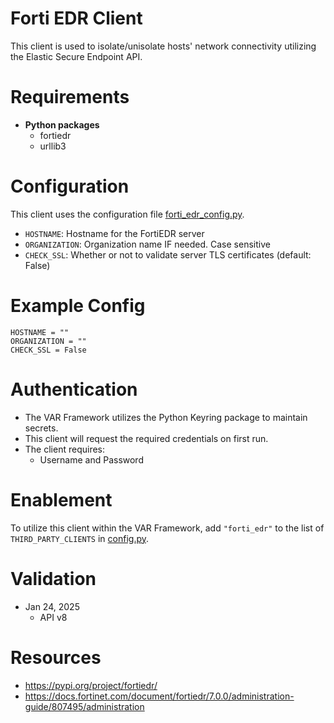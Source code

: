 # Forti EDR Client
This client is used to isolate/unisolate hosts' network connectivity utilizing the Elastic Secure Endpoint API.  

# Requirements
- __Python packages__
  - fortiedr
  - urllib3

# Configuration
This client uses the configuration file [forti_edr_config.py](forti_edr_config.py). 
  - `HOSTNAME`: Hostname for the FortiEDR server
  - `ORGANIZATION`: Organization name IF needed. Case sensitive
  - `CHECK_SSL`: Whether or not to validate server TLS certificates (default: False)
  
# Example Config
```
HOSTNAME = ""
ORGANIZATION = ""
CHECK_SSL = False
```

# Authentication
- The VAR Framework utilizes the Python Keyring package to maintain secrets. 
- This client will request the required credentials on first run. 
- The client requires:
   - Username and Password

# Enablement
To utilize this client within the VAR Framework, add `"forti_edr"` to the list of `THIRD_PARTY_CLIENTS` in [config.py](../../config.py).

# Validation
- Jan 24, 2025
  - API v8

# Resources
- https://pypi.org/project/fortiedr/
- https://docs.fortinet.com/document/fortiedr/7.0.0/administration-guide/807495/administration